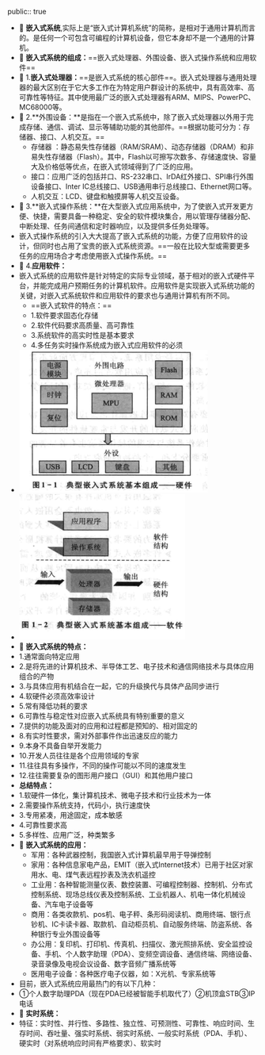 public:: true

- 🔵 **嵌入式系统**,实际上是“嵌入式计算机系统”的简称，是相对于通用计算机而言的。是任何一个可包含可编程的计算机设备，但它本身却不是一个通用的计算机。
- 🔵 **嵌入式系统的组成：**==嵌入式处理器、外围设备、嵌入式操作系统和应用软件==
- 🔵 1.**嵌入式处理器：**==是嵌入式系统的核心部件==。嵌入式处理器与通用处理器的最大区别在于它大多工作在为特定用户群设计的系统中，具有高效率、高可靠性等特征。其中使用最广泛的嵌入式处理器有ARM、MIPS、PowerPC、MC68000等。
- 🔵 2.**外围设备：**是指在一个嵌入式系统中，除了嵌入式处理器以外用于完成存储、通信、调试、显示等辅助功能的其他部件。==根据功能可分为：存储器、接口、人机交互。==
	- 存储器 ：静态易失性存储器（RAM/SRAM）、动态存储器（DRAM）和非易失性存储器（Flash）。其中，Flash以可擦写次数多、存储速度快、容量大及价格低等优点，在嵌入式领域得到了广泛的应用。
	- 接口：应用广泛的包括并口、RS-232串口、IrDA红外接口、SPI串行外围设备接口、Inter IC总线接口、USB通用串行总线接口、Ethernet网口等。
	- 人机交互：LCD、键盘和触摸屏等人机交互设备。
- 🔵 3.**嵌入式操作系统：**在大型嵌入式应用系统中，为了使嵌入式开发更方便、快捷，需要具备一种稳定、安全的软件模块集合，用以管理存储器分配、中断处理、任务间通信和定时器响应，以及提供多任务处理等。
- 嵌入式操作系统的引入大大提高了嵌入式系统的功能，方便了应用软件的设计，但同时也占用了宝贵的嵌入式系统资源。==一般在比较大型或需要更多任务的应用场合才考虑使用嵌入式操作系统。==
- 🔵 4.**应用软件：**
- 嵌入式系统的应用软件是针对特定的实际专业领域，基于相对的嵌入式硬件平台，并能完成用户预期任务的计算机软件。应用软件是实现嵌入式系统功能的关键，对嵌入式系统软件和应用软件的要求也与通用计算机有所不同。
	- ==嵌入式软件的特点：==
	- 1.软件要求固态化存储
	- 2.软件代码要求高质量、高可靠性
	- 3.系统软件的高实时性是基本要求
	- 4.多任务实时操作系统成为嵌入式应用软件的必须
- ![image.png](../assets/image_1697260251393_0.png)
- ![image.png](../assets/image_1697260264062_0.png)
- 🔵 **嵌入式系统的特点：**
- 1.通常面向特定应用
- 2.是将先进的计算机技术、半导体工艺、电子技术和通信网络技术与具体应用组合的产物
- 3.与具体应用有机结合在一起，它的升级换代与具体产品同步进行
- 4.软硬件必须高效率设计
- 5.常有降低功耗的要求
- 6.可靠性与稳定性对应嵌入式系统具有特别重要的意义
- 7.提供的功能及面对的应用和过程都是预知的、相对固定的
- 8.有实时性要求，需对外部事件作出迅速反应的能力
- 9.本身不具备自举开发能力
- 10.开发人员往往是各个应用领域的专家
- 11.往往具有多操作，不同的操作可能以不同的速度发生
- 12.往往需要复杂的图形用户接口（GUI）和其他用户接口
- **总结特点：**
- 1.软硬件一体化，集计算机技术、微电子技术和行业技术为一体
- 2.需要操作系统支持，代码小，执行速度快
- 3.专用紧凑，用途固定，成本敏感
- 4.可靠性要求高
- 5.多样性、应用广泛，种类繁多
- 🔵 **嵌入式系统的应用：**
	- 军用：各种武器控制，我国嵌入式计算机最早用于导弹控制
	- 家用：各种信息家电产品，EMIT（嵌入式Internet技术）已用于社区对家用水、电、煤气表远程抄表及洗衣机遥控
	- 工业用：各种智能测量仪表、数控装置、可编程控制器、控制机、分布式控制系统、现场总线仪表及控制系统、工业机器人、机电一体化机械设备、汽车电子设备等
	- 商用：各类收款机、pos机、电子秤、条形码阅读机、商用终端、银行点钞机、IC卡读卡器、取款机、自动柜员机、自动服务终端、防盗系统、各种银行专业外围设备等
	- 办公用：复印机、打印机、传真机、扫描仪、激光照排系统、安全监控设备、手机、个人数字助理（PDA）、变频空调设备、通信终端、网络设备、录音录像及电视会议设备、数字音频广播系统等
	- 医用电子设备：各种医疗电子仪器，如：X光机、专家系统等
- 目前，嵌入式系统应用最热门的有以下几种：
- ①个人数字助理PDA（现在PDA已经被智能手机取代了）②机顶盒STB③IP电话
- 🔵 **实时系统：**
- 特征：实时性、并行性、多路性、独立性、可预测性、可靠性、响应时间、生存时间、吞吐量、强实时系统、弱实时系统、一般实时系统（PDA、手机）、硬实时（对系统响应时间有严格要求）、软实时